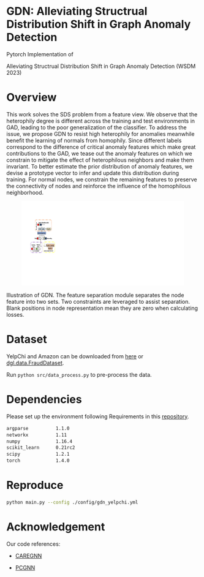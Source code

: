 # GDN: Alleviating Structrual Distribution Shift in Graph Anomaly Detection
Pytorch Implementation of

Alleviating Structrual Distribution Shift in Graph Anomaly Detection (WSDM 2023)

# Overview
This work solves the SDS problem from a feature view. We observe that the heterophily degree is different across the training and test environments in GAD, leading to the poor generalization of the classifier. To address the issue, we propose GDN to resist high heterophily for anomalies meanwhile benefit the learning of normals from
homophily. Since different labels correspond to the difference of critical anomaly features which make great contributions to the GAD, we tease out the anomaly features on which we constrain to mitigate the effect of heterophilous neighbors and make them invariant. To better estimate the prior distribution of anomaly features, we devise a prototype vector to infer and update this distribution during training. For normal nodes, we constrain the remaining features to preserve the connectivity of
nodes and reinforce the influence of the homophilous neighborhood.

<figure> <img src="figures/topology.pdf" height="220"></figure>
Illustration of GDN. The feature separation module
separates the node feature into two sets. Two constraints
are leveraged to assist separation. Blank positions in node
representation mean they are zero when calculating losses.

# Dataset
YelpChi and Amazon can be downloaded from [here](https://github.com/YingtongDou/CARE-GNN/tree/master/data) or [dgl.data.FraudDataset](https://docs.dgl.ai/api/python/dgl.data.html#fraud-dataset).

Run `python src/data_process.py` to pre-process the data.

# Dependencies
Please set up the environment following Requirements in this [repository](https://github.com/PonderLY/PC-GNN). 
```sh
argparse          1.1.0
networkx          1.11
numpy             1.16.4
scikit_learn      0.21rc2
scipy             1.2.1
torch             1.4.0
```

# Reproduce
```sh
python main.py --config ./config/gdn_yelpchi.yml
```

# Acknowledgement
Our code references:
- [CAREGNN](https://github.com/YingtongDou/CARE-GNN)

- [PCGNN](https://github.com/PonderLY/PC-GNN)